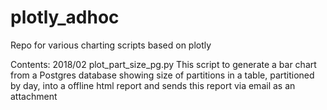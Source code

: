 # plotly_adhoc
Repo for various charting scripts based on plotly

Contents: 
2018/02 plot_part_size_pg.py This script to generate a bar chart from a Postgres database showing size of partitions in a table, partitioned by day, into a offline html report and sends this report via email as an attachment
